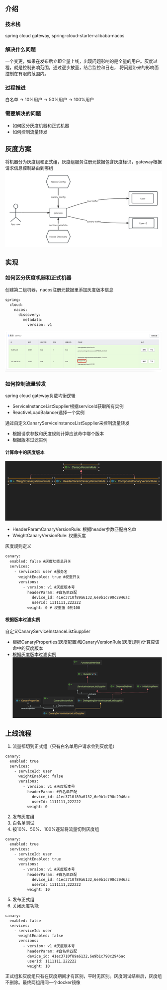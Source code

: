 ## 介绍
### 技术栈
spring cloud gateway, spring-cloud-starter-alibaba-nacos
### 解决什么问题
一个变更，如果在发布后立即全量上线，出现问题影响的是全量的用户。灰度过程，就是控制影响范围，通过逐步放量，结合监控和日志， 将问题带来的影响面控制在有限的范围内。
### 过程推进
白名单 → 10%用户 → 50%用户 → 100%用户
### 需要解决的问题
* 如何区分灰度机器和正式机器
* 如何控制流量转发

## 灰度方案
将机器分为灰度组和正式组，灰度组服务注册元数据包含灰度标识，gateway根据请求信息控制路由到哪组
![gateway灰度](./doc/image/gateway%20灰度.jpg)

## 实现
### 如何区分灰度机器和正式机器
创建第二组机器，nacos注册元数据里添加灰度版本信息
```
spring:
  cloud:
    nacos:
      discovery:
        metadata:
          version: v1
```
![灰度nacos](./doc/image/灰度-nacos.png)

### 如何控制流量转发
spring cloud gateway负载均衡逻辑
+ ServiceInstanceListSupplier根据serviceId获取所有实例
+ ReactiveLoadBalancer选择一个实例

通过自定义CanaryServiceInstanceListSupplier来控制流量转发
+ 根据请求参数和灰度规则计算应该命中哪个版本
+ 根据版本过滤实例

#### 计算命中的灰度版本
![CanaryVersionRule](./doc/image/CanaryVersionRule.png)
+ HeaderParamCanaryVersionRule: 根据header参数匹配白名单
+ WeightCanaryVersionRule: 权重灰度

灰度规则定义
```
canary:
  enabled: false #灰度功能总开关 
  services:
    - serviceId: user #服务名 
      weightEnabled: true #权重开关
      versions:
        - version: v1 #灰度版本号 
          headerParam: #白名单匹配
            device_id: 41ec3710f89a6132,6e9b1c790c2946ac
            userId: 1111111,222222
          weight: 0 # 权重值 0到100
```            


#### 根据版本过滤实例
自定义CanaryServiceInstanceListSupplier
+ 根据CanaryProperties(灰度配置)和CanaryVersionRule(灰度规则)计算应该命中的灰度版本
+ 根据灰度版本过滤实例
![CanaryServiceInstanceListSupplier](./doc/image/CanaryServiceInstanceListSupplier.png)


## 上线流程
1. 流量都切到正式组（只有白名单用户请求会到灰度组）
```
canary:
  enabled: true
  services:
    - serviceId: user
      weightEnabled: false
      versions:
        - version: v1 #灰度版本号 
          headerParam: #白名单匹配
            device_id: 41ec3710f89a6132,6e9b1c790c2946ac
            userId: 1111111,222222
          weight: 0
```
2. 发布灰度组
3. 白名单测试
4. 按10%、50%、100%逐渐将流量切到灰度组
```
canary:
  enabled: true
  services:
    - serviceId: user
      weightEnabled: true
      versions:
        - version: v1 #灰度版本号 
          headerParam: #白名单匹配
            device_id: 41ec3710f89a6132,6e9b1c790c2946ac
            userId: 1111111,222222
          weight: 10
```
5. 发布正式组
6. 关闭灰度功能
```
canary:
  enabled: false
  services:
    - serviceId: user
      weightEnabled: false
      versions:
        - version: v1 #灰度版本号
          headerParam: #白名单匹配
          device_id: 41ec3710f89a6132,6e9b1c790c2946ac
          userId: 1111111,222222
          weight: 10
```

正式组和灰度组只有在灰度期间才有区别，平时无区别。灰度测试结束后，灰度组不删除。最终两组用同一个docker镜像
